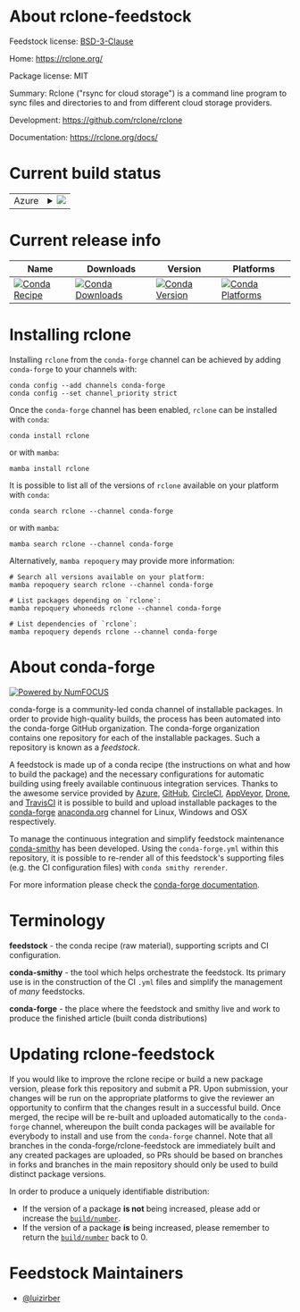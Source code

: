 About rclone-feedstock
======================

Feedstock license: [BSD-3-Clause](https://github.com/conda-forge/rclone-feedstock/blob/main/LICENSE.txt)

Home: https://rclone.org/

Package license: MIT

Summary: Rclone ("rsync for cloud storage") is a command line program to
sync files and directories to and from different cloud storage providers.


Development: https://github.com/rclone/rclone

Documentation: https://rclone.org/docs/

Current build status
====================


<table>
    
  <tr>
    <td>Azure</td>
    <td>
      <details>
        <summary>
          <a href="https://dev.azure.com/conda-forge/feedstock-builds/_build/latest?definitionId=8425&branchName=main">
            <img src="https://dev.azure.com/conda-forge/feedstock-builds/_apis/build/status/rclone-feedstock?branchName=main">
          </a>
        </summary>
        <table>
          <thead><tr><th>Variant</th><th>Status</th></tr></thead>
          <tbody><tr>
              <td>linux_64</td>
              <td>
                <a href="https://dev.azure.com/conda-forge/feedstock-builds/_build/latest?definitionId=8425&branchName=main">
                  <img src="https://dev.azure.com/conda-forge/feedstock-builds/_apis/build/status/rclone-feedstock?branchName=main&jobName=linux&configuration=linux%20linux_64_" alt="variant">
                </a>
              </td>
            </tr><tr>
              <td>linux_aarch64</td>
              <td>
                <a href="https://dev.azure.com/conda-forge/feedstock-builds/_build/latest?definitionId=8425&branchName=main">
                  <img src="https://dev.azure.com/conda-forge/feedstock-builds/_apis/build/status/rclone-feedstock?branchName=main&jobName=linux&configuration=linux%20linux_aarch64_" alt="variant">
                </a>
              </td>
            </tr><tr>
              <td>linux_ppc64le</td>
              <td>
                <a href="https://dev.azure.com/conda-forge/feedstock-builds/_build/latest?definitionId=8425&branchName=main">
                  <img src="https://dev.azure.com/conda-forge/feedstock-builds/_apis/build/status/rclone-feedstock?branchName=main&jobName=linux&configuration=linux%20linux_ppc64le_" alt="variant">
                </a>
              </td>
            </tr><tr>
              <td>osx_64</td>
              <td>
                <a href="https://dev.azure.com/conda-forge/feedstock-builds/_build/latest?definitionId=8425&branchName=main">
                  <img src="https://dev.azure.com/conda-forge/feedstock-builds/_apis/build/status/rclone-feedstock?branchName=main&jobName=osx&configuration=osx%20osx_64_" alt="variant">
                </a>
              </td>
            </tr><tr>
              <td>osx_arm64</td>
              <td>
                <a href="https://dev.azure.com/conda-forge/feedstock-builds/_build/latest?definitionId=8425&branchName=main">
                  <img src="https://dev.azure.com/conda-forge/feedstock-builds/_apis/build/status/rclone-feedstock?branchName=main&jobName=osx&configuration=osx%20osx_arm64_" alt="variant">
                </a>
              </td>
            </tr><tr>
              <td>win_64</td>
              <td>
                <a href="https://dev.azure.com/conda-forge/feedstock-builds/_build/latest?definitionId=8425&branchName=main">
                  <img src="https://dev.azure.com/conda-forge/feedstock-builds/_apis/build/status/rclone-feedstock?branchName=main&jobName=win&configuration=win%20win_64_" alt="variant">
                </a>
              </td>
            </tr>
          </tbody>
        </table>
      </details>
    </td>
  </tr>
</table>

Current release info
====================

| Name | Downloads | Version | Platforms |
| --- | --- | --- | --- |
| [![Conda Recipe](https://img.shields.io/badge/recipe-rclone-green.svg)](https://anaconda.org/conda-forge/rclone) | [![Conda Downloads](https://img.shields.io/conda/dn/conda-forge/rclone.svg)](https://anaconda.org/conda-forge/rclone) | [![Conda Version](https://img.shields.io/conda/vn/conda-forge/rclone.svg)](https://anaconda.org/conda-forge/rclone) | [![Conda Platforms](https://img.shields.io/conda/pn/conda-forge/rclone.svg)](https://anaconda.org/conda-forge/rclone) |

Installing rclone
=================

Installing `rclone` from the `conda-forge` channel can be achieved by adding `conda-forge` to your channels with:

```
conda config --add channels conda-forge
conda config --set channel_priority strict
```

Once the `conda-forge` channel has been enabled, `rclone` can be installed with `conda`:

```
conda install rclone
```

or with `mamba`:

```
mamba install rclone
```

It is possible to list all of the versions of `rclone` available on your platform with `conda`:

```
conda search rclone --channel conda-forge
```

or with `mamba`:

```
mamba search rclone --channel conda-forge
```

Alternatively, `mamba repoquery` may provide more information:

```
# Search all versions available on your platform:
mamba repoquery search rclone --channel conda-forge

# List packages depending on `rclone`:
mamba repoquery whoneeds rclone --channel conda-forge

# List dependencies of `rclone`:
mamba repoquery depends rclone --channel conda-forge
```


About conda-forge
=================

[![Powered by
NumFOCUS](https://img.shields.io/badge/powered%20by-NumFOCUS-orange.svg?style=flat&colorA=E1523D&colorB=007D8A)](https://numfocus.org)

conda-forge is a community-led conda channel of installable packages.
In order to provide high-quality builds, the process has been automated into the
conda-forge GitHub organization. The conda-forge organization contains one repository
for each of the installable packages. Such a repository is known as a *feedstock*.

A feedstock is made up of a conda recipe (the instructions on what and how to build
the package) and the necessary configurations for automatic building using freely
available continuous integration services. Thanks to the awesome service provided by
[Azure](https://azure.microsoft.com/en-us/services/devops/), [GitHub](https://github.com/),
[CircleCI](https://circleci.com/), [AppVeyor](https://www.appveyor.com/),
[Drone](https://cloud.drone.io/welcome), and [TravisCI](https://travis-ci.com/)
it is possible to build and upload installable packages to the
[conda-forge](https://anaconda.org/conda-forge) [anaconda.org](https://anaconda.org/)
channel for Linux, Windows and OSX respectively.

To manage the continuous integration and simplify feedstock maintenance
[conda-smithy](https://github.com/conda-forge/conda-smithy) has been developed.
Using the ``conda-forge.yml`` within this repository, it is possible to re-render all of
this feedstock's supporting files (e.g. the CI configuration files) with ``conda smithy rerender``.

For more information please check the [conda-forge documentation](https://conda-forge.org/docs/).

Terminology
===========

**feedstock** - the conda recipe (raw material), supporting scripts and CI configuration.

**conda-smithy** - the tool which helps orchestrate the feedstock.
                   Its primary use is in the construction of the CI ``.yml`` files
                   and simplify the management of *many* feedstocks.

**conda-forge** - the place where the feedstock and smithy live and work to
                  produce the finished article (built conda distributions)


Updating rclone-feedstock
=========================

If you would like to improve the rclone recipe or build a new
package version, please fork this repository and submit a PR. Upon submission,
your changes will be run on the appropriate platforms to give the reviewer an
opportunity to confirm that the changes result in a successful build. Once
merged, the recipe will be re-built and uploaded automatically to the
`conda-forge` channel, whereupon the built conda packages will be available for
everybody to install and use from the `conda-forge` channel.
Note that all branches in the conda-forge/rclone-feedstock are
immediately built and any created packages are uploaded, so PRs should be based
on branches in forks and branches in the main repository should only be used to
build distinct package versions.

In order to produce a uniquely identifiable distribution:
 * If the version of a package **is not** being increased, please add or increase
   the [``build/number``](https://docs.conda.io/projects/conda-build/en/latest/resources/define-metadata.html#build-number-and-string).
 * If the version of a package **is** being increased, please remember to return
   the [``build/number``](https://docs.conda.io/projects/conda-build/en/latest/resources/define-metadata.html#build-number-and-string)
   back to 0.

Feedstock Maintainers
=====================

* [@luizirber](https://github.com/luizirber/)

